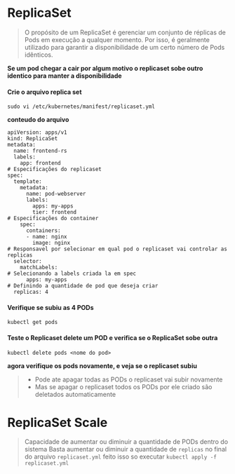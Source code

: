 # ReplicaSet

> O propósito de um ReplicaSet é gerenciar um conjunto de réplicas de Pods em
> execução a qualquer momento. Por isso, é geralmente utilizado para garantir a
> disponibilidade de um certo número de Pods idênticos.

**Se um pod chegar a cair por algum motivo o replicaset sobe outro identico para manter a disponibilidade**

#### Crie o arquivo replica set 

```
sudo vi /etc/kubernetes/manifest/replicaset.yml
```
**conteudo do arquivo**

```
apiVersion: apps/v1
kind: ReplicaSet
metadata:
  name: frontend-rs
  labels:
    app: frontend
# Especificações do replicaset
spec:
  template:
    metadata:
      name: pod-webserver
      labels:
        apps: my-apps
        tier: frontend
# Especificações do container
    spec:
      containers:
      - name: nginx
        image: nginx
# Responsavel por selecionar em qual pod o replicaset vai controlar as replicas
  selector:
    matchLabels:
# Selecionando a labels criada la em spec
      apps: my-apps
# Definindo a quantidade de pod que deseja criar 
  replicas: 4
```

#### Verifique se subiu as 4 PODs

```
kubectl get pods
```

#### Teste o Replicaset delete um POD e verifica se o ReplicaSet sobe outra 

```
kubectl delete pods <nome do pod>
```
**agora verifique os pods novamente, e veja se o replicaset subiu**

> - Pode ate apagar todas as PODs o replicaset vai subir novamente
> - Mas se apagar o replicaset todos os PODs por ele criado são deletados automaticamente 

# ReplicaSet Scale

> Capacidade de aumentar ou diminuir a quantidade de PODs dentro do sistema
> Basta aumentar ou diminuir a quantidade de `replicas` no final do arquivo `replicaset.yml`
> feito isso so executar `kubectl apply -f replicaset.yml` 
